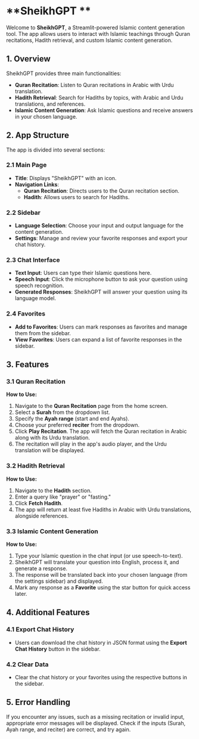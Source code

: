 # **SheikhGPT **

Welcome to **SheikhGPT**, a Streamlit-powered Islamic content generation tool. The app allows users to interact with Islamic teachings through Quran recitations, Hadith retrieval, and custom Islamic content generation.

## **1. Overview**

SheikhGPT provides three main functionalities:
- **Quran Recitation**: Listen to Quran recitations in Arabic with Urdu translation.
- **Hadith Retrieval**: Search for Hadiths by topics, with Arabic and Urdu translations, and references.
- **Islamic Content Generation**: Ask Islamic questions and receive answers in your chosen language.

## **2. App Structure**

The app is divided into several sections:

### **2.1 Main Page**
- **Title**: Displays "SheikhGPT" with an icon.
- **Navigation Links**:
  - **Quran Recitation**: Directs users to the Quran recitation section.
  - **Hadith**: Allows users to search for Hadiths.

### **2.2 Sidebar**
- **Language Selection**: Choose your input and output language for the content generation.
- **Settings**: Manage and review your favorite responses and export your chat history.
  
### **2.3 Chat Interface**
- **Text Input**: Users can type their Islamic questions here.
- **Speech Input**: Click the microphone button to ask your question using speech recognition.
- **Generated Responses**: SheikhGPT will answer your question using its language model.

### **2.4 Favorites**
- **Add to Favorites**: Users can mark responses as favorites and manage them from the sidebar.
- **View Favorites**: Users can expand a list of favorite responses in the sidebar.

## **3. Features**

### **3.1 Quran Recitation**
**How to Use:**
1. Navigate to the **Quran Recitation** page from the home screen.
2. Select a **Surah** from the dropdown list.
3. Specify the **Ayah range** (start and end Ayahs).
4. Choose your preferred **reciter** from the dropdown.
5. Click **Play Recitation**. The app will fetch the Quran recitation in Arabic along with its Urdu translation.
6. The recitation will play in the app's audio player, and the Urdu translation will be displayed.

### **3.2 Hadith Retrieval**
**How to Use:**
1. Navigate to the **Hadith** section.
2. Enter a query like "prayer" or "fasting."
3. Click **Fetch Hadith**.
4. The app will return at least five Hadiths in Arabic with Urdu translations, alongside references.

### **3.3 Islamic Content Generation**
**How to Use:**
1. Type your Islamic question in the chat input (or use speech-to-text).
2. SheikhGPT will translate your question into English, process it, and generate a response.
3. The response will be translated back into your chosen language (from the settings sidebar) and displayed.
4. Mark any response as a **Favorite** using the star button for quick access later.

## **4. Additional Features**

### **4.1 Export Chat History**
- Users can download the chat history in JSON format using the **Export Chat History** button in the sidebar.

### **4.2 Clear Data**
- Clear the chat history or your favorites using the respective buttons in the sidebar.

## **5. Error Handling**
If you encounter any issues, such as a missing recitation or invalid input, appropriate error messages will be displayed. Check if the inputs (Surah, Ayah range, and reciter) are correct, and try again.
